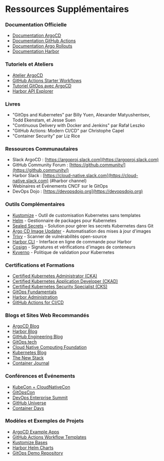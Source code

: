 # Ressources Supplémentaires

### Documentation Officielle
- [Documentation ArgoCD](https://argo-cd.readthedocs.io/)
- [Documentation GitHub Actions](https://docs.github.com/en/actions)
- [Documentation Argo Rollouts](https://argoproj.github.io/argo-rollouts/)
- [Documentation Harbor](https://goharbor.io/docs/)

### Tutoriels et Ateliers
- [Atelier ArgoCD](https://github.com/argoproj/argocd-example-apps)
- [GitHub Actions Starter Workflows](https://github.com/actions/starter-workflows)
- [Tutoriel GitOps avec ArgoCD](https://codefresh.io/learn/gitops/gitops-tutorials/)
- [Harbor API Explorer](https://github.com/goharbor/harbor/wiki/Harbor-API-Overview)

### Livres
- "GitOps and Kubernetes" par Billy Yuen, Alexander Matyushentsev, Todd Ekenstam, et Jesse Suen
- "Continuous Delivery with Docker and Jenkins" par Rafał Leszko
- "GitHub Actions: Modern CI/CD" par Christophe Capel
- "Container Security" par Liz Rice

### Ressources Communautaires
- Slack ArgoCD : [https://argoproj.slack.com](https://argoproj.slack.com)
- GitHub Community Forum : [https://github.community/](https://github.community/)
- Harbor Slack : [https://cloud-native.slack.com](https://cloud-native.slack.com) (#harbor channel)
- Webinaires et Événements CNCF sur le GitOps
- DevOps Dojo : [https://devopsdojo.org](https://devopsdojo.org)

### Outils Complémentaires
- [Kustomize](https://kustomize.io/) - Outil de customisation Kubernetes sans templates
- [Helm](https://helm.sh/) - Gestionnaire de packages pour Kubernetes
- [Sealed Secrets](https://github.com/bitnami-labs/sealed-secrets) - Solution pour gérer les secrets Kubernetes dans Git
- [Argo CD Image Updater](https://argocd-image-updater.readthedocs.io/) - Automatisation des mises à jour d'images
- [Trivy](https://github.com/aquasecurity/trivy) - Scanner de vulnérabilités open-source
- [Harbor CLI](https://github.com/BESTSELLER/harbor-cli) - Interface en ligne de commande pour Harbor
- [Cosign](https://github.com/sigstore/cosign) - Signatures et vérifications d'images de conteneurs
- [Kyverno](https://kyverno.io/) - Politique de validation pour Kubernetes

### Certifications et Formations
- [Certified Kubernetes Administrator (CKA)](https://www.cncf.io/certification/cka/)
- [Certified Kubernetes Application Developer (CKAD)](https://www.cncf.io/certification/ckad/)
- [Certified Kubernetes Security Specialist (CKS)](https://www.cncf.io/certification/cks/)
- [GitOps Fundamentals](https://learning.codefresh.io/course/gitops-fundamentals)
- [Harbor Administration](https://learning.edx.org/course/course-v1:LinuxFoundationX+LFS370+2021/)
- [GitHub Actions for CI/CD](https://lab.github.com/githubtraining/github-actions:-continuous-integration)

### Blogs et Sites Web Recommandés
- [ArgoCD Blog](https://blog.argoproj.io/)
- [Harbor Blog](https://goharbor.io/blog/)
- [GitHub Engineering Blog](https://github.blog/category/engineering/)
- [GitOps.tech](https://www.gitops.tech/)
- [Cloud Native Computing Foundation](https://www.cncf.io/blog/)
- [Kubernetes Blog](https://kubernetes.io/blog/)
- [The New Stack](https://thenewstack.io/)
- [Container Journal](https://containerjournal.com/)

### Conférences et Événements
- [KubeCon + CloudNativeCon](https://www.cncf.io/kubecon-cloudnativecon-events/)
- [GitOpsCon](https://events.linuxfoundation.org/gitopscon-europe/)
- [DevOps Enterprise Summit](https://events.itrevolution.com/)
- [GitHub Universe](https://githubuniverse.com/)
- [Container Days](https://www.containerdays.io/)

### Modèles et Exemples de Projets
- [ArgoCD Example Apps](https://github.com/argoproj/argocd-example-apps)
- [GitHub Actions Workflow Templates](https://github.com/actions/starter-workflows)
- [Kustomize Bases](https://github.com/kubernetes-sigs/kustomize/tree/master/examples)
- [Harbor Helm Charts](https://github.com/goharbor/harbor-helm)
- [GitOps Demo Repository](https://github.com/weaveworks/gitops-demo)<a name="depannage"></a>
